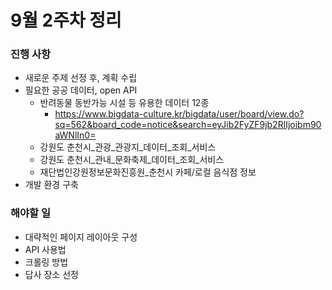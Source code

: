 # 9월 2주차 정리

### 진행 사항
* 새로운 주제 선정 후, 계획 수립
* 필요한 공공 데이터, open API
    * 반려동물 동반가능 시설 등 유용한 데이터 12종
        - https://www.bigdata-culture.kr/bigdata/user/board/view.do?sq=562&board_code=notice&search=eyJib2FyZF9jb2RlIjoibm90aWNlIn0=
    * 강원도 춘천시_관광_관광지_데이터_조회_서비스
    * 강원도 춘천시_관내_문화축제_데이터_조회_서비스
    * 재단법인강원정보문화진흥원_춘천시 카페/로컬 음식점 정보
* 개발 환경 구축


### 해야할 일
* 대략적인 페이지 레이아웃 구성
* API 사용법
* 크롤링 방법
* 답사 장소 선정 
